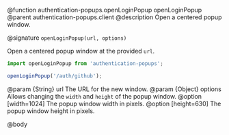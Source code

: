 @function authentication-popups.openLoginPopup openLoginPopup
@parent authentication-popups.client
@description Open a centered popup window.

@signature `openLoginPopup(url, options)`

Open a centered popup window at the provided `url`.

```js
import openLoginPopup from 'authentication-popups';

openLoginPopup('/auth/github');
```

@param {String} url The URL for the new window.
@param {Object} options Allows changing the `width` and `height` of the popup window.
@option [width=1024] The popup window width in pixels.
@option [height=630] The popup window height in pixels.

@body